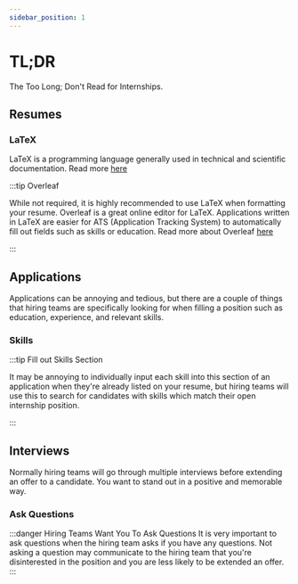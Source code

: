 ```yaml
---
sidebar_position: 1
---
```


# TL;DR

The Too Long; Don't Read for Internships.

## Resumes

### LaTeX

LaTeX is a programming language generally used in technical and scientific documentation.  Read more [here](https://www.latex-project.org/)

:::tip Overleaf

While not required, it is highly recommended to use LaTeX when formatting your resume.  Overleaf is a great online editor for LaTeX.  Applications written in LaTeX are easier for ATS (Application Tracking System) to automatically fill out fields such as skills or education.  Read more about Overleaf [here](https://www.overleaf.com/)

:::

## Applications

Applications can be annoying and tedious, but there are a couple of things that hiring teams are specifically looking for when filling a position such as education, experience, and relevant skills.

### Skills

:::tip Fill out Skills Section

It may be annoying to individually input each skill into this section of an application when they're already listed on your resume, but hiring teams will use this to search for candidates with skills which match their open internship position.

:::

## Interviews

Normally hiring teams will go through multiple interviews before extending an offer to a candidate.  You want to stand out in a positive and memorable way.

### Ask Questions

:::danger Hiring Teams Want You To Ask Questions
It is very important to ask questions when the hiring team asks if you have any questions.  Not asking a question may communicate to the hiring team that you're disinterested in the position and you are less likely to be extended an offer. 
:::